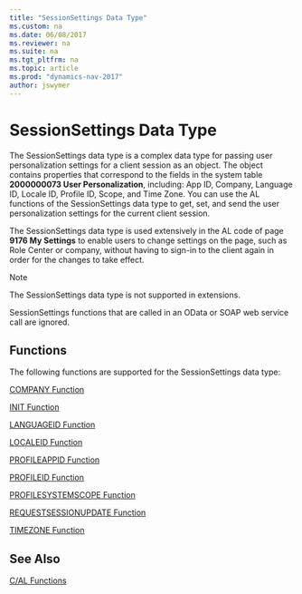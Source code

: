```yaml
---
title: "SessionSettings Data Type"
ms.custom: na
ms.date: 06/08/2017
ms.reviewer: na
ms.suite: na
ms.tgt_pltfrm: na
ms.topic: article
ms.prod: "dynamics-nav-2017"
author: jswymer
---
```

# SessionSettings Data Type
The SessionSettings data type is a complex data type for passing user personalization settings for a client session as an object. The object contains properties that correspond to the fields in the system table **2000000073 User Personalization**, including: App ID, Company, Language ID, Locale ID, Profile ID, Scope, and Time Zone. You can use the AL functions of the SessionSettings data type to get, set, and send the user personalization settings for the current client session.

The SessionSettings data type is used extensively in the AL code of page **9176 My Settings** to enable users to change settings on the page, such as Role Center or company, without having to sign-in to the client again in order for the changes to take effect. 

> [!NOTE]  
> The SessionSettings data type is not supported in extensions.
>
> SessionSettings functions that are called in an OData or SOAP web service call are ignored.

## Functions
The following functions are supported for the SessionSettings data type:

[COMPANY Function](company-function-sessionsettings.md)

[INIT Function](init-function-sessionsettings.md)

[LANGUAGEID Function](languageid-function-sessionsettings.md)

[LOCALEID Function](localeid-function-sessionsettings.md)

[PROFILEAPPID Function](profileappid-function-sessionsettings.md)

[PROFILEID Function](profileid-function-sessionsettings.md)

[PROFILESYSTEMSCOPE Function](profilesystemscope-function-sessionsettings.md)

[REQUESTSESSIONUPDATE Function](requestsessionupdate-function.md)   

[TIMEZONE Function](timezone-function-sessionsettings.md)

## See Also  
[C/AL Functions](c-al-functions.md)  
